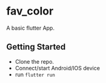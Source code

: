 # fav_color

A basic flutter App.

## Getting Started

 - Clone the repo.
 - Connect/start Android/IOS device
 - run `flutter run`
